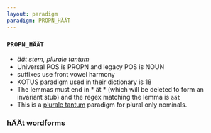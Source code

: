 ```yaml
---
layout: paradigm
paradigm: PROPN_HÄÄT
---
```

### ` PROPN_HÄÄT `

* _äät stem, plurale tantum_
* Universal POS is PROPN and legacy POS is NOUN
* suffixes use front vowel harmony
* KOTUS paradigm used in their dictionary is 18
* The lemmas must end in * ät * (which will be deleted to form an invariant stub) and the regex matching the lemma is ` äät `
* This is a [plurale tantum](https://en.wikipedia.org/wiki/Plurale_tantum) paradigm for plural only nominals.

### hÄÄt wordforms



